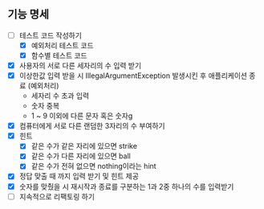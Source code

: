 ## 기능 명세 

- [ ]  테스트 코드 작성하기
    - [x]  예외처리 테스트 코드
    - [x]  함수별 테스트 코드
- [x]  사용자의 서로 다른 세자리의 수 입력 받기
- [x]  이상한값 입력 받을 시 IllegalArgumentException 발생시킨 후 애플리케이션 종료 (예외처리)
    - 세자리 수 초과 입력
    - 숫자 중복
    - 1 ~ 9 이외에 다른 문자 혹은 숫자g
- [x]  컴퓨터에게 서로 다른 랜덤한 3자리의 수 부여하기
- [x]  힌트
    - [x]  같은 수가 같은 자리에 있으면 strike
    - [x]  같은 수가 다른 자리에 있으면 ball
    - [x]  같은 수가 전혀 없으면 nothing이라는 hint
- [x]  정답 맞출 때 까지 입력 받기 및 힌트 제공
- [x]  숫자를 맞췄을 시 재시작과 종료를 구분하는 1과 2중 하나의 수를 입력받기
- [ ]  지속적으로 리팩토링 하기